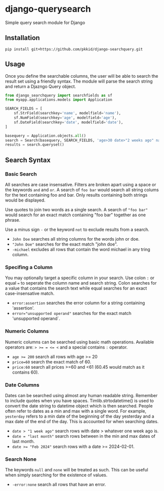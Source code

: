 # django-querysearch
Simple query search module for Django

## Installation
```
pip install git+https://github.com/pkkid/django-searchquery.git
```

## Usage
Once you define the searchable columns, the user will be able to search the 
result set using a friendly syntax. The module will parse the search string and
return a Djazngo Query object.

```python
from django_searchquery import searchfields as sf
from myapp.applications.models import Application

SEARCH_FIELDS = [
    sf.StrField(searchkey='name', modelfield='name'),
    sf.NumField(searchkey='age', modelfield='age'),
    sf.DateField(searchkey='date', modelfield='date'),
]

basequery = Application.objects.all()
search = Search(basequery, SEARCH_FIELDS, 'age>30 date>"2 weeks ago" name=Michael')
results = search.queryset()
```

## Search Syntax
### Basic Search
All searches are case insensative. Filters are broken apart using a space or the
keywords `and` and `or`. A search of `foo bar` would search all string colums for
the text containing foo and bar. Only results containing both strings would be
displayed.

Use quotes to join two words as a single search. A search of `"foo bar"` would
search for an exact match containing "foo bar" together as one phrase.

Use a minus sign `-` or the keyword `not` to exclude results from a search.

* `John Doe` searches all string columns for the words john or doe.
* `"John Doe"` searches for the exact match "john doe".
* `-michael` excludes all rows that contain the word michael in any tring column.

### Specifing a Column
You may optionally target a specific column in your search. Use colon `:` or
equal `=` to seperate the column name and search string. Colon searches for
a value that contains the search text while equal searches for an exact
case-insensative match.

* `error:assertion` searches the error column for a string containing 'assertion'.
* `error="unsupported operand"` searches for the exact match 'unsupported operand`.

### Numeric Columns
Numeric columns can be searched using basic math operations. Available operators
are: `> >= = <= <` and a special contains `:` operator.

* `age >= 200` search all rows with age >= 20
* `price=60` search the exact match of 60.
* `price:60` search all prices >=60 and <61 (60.45 would match as it contains 60).

### Date Columns
Dates can be searched using almost any human readable string. Remember to include
quotes when you have spaces. Timlib.strtodatetime() is used to convert the date
string to datetime object which is then searched. People often refer to dates as
a min and max with a single word. For example, `yesterday` refers to a min date
of the beginning of the day yesterday and a max date of the end of the day. This
is accounted for when searching dates.

* `date > "1 week ago"` search rows with date > whatever one week ago is.
* `date = "last month"` search rows between in the min and max dates of last month.
* `date >= "Feb 2024"` search rows with a date >= 2024-02-01.

### Search None
The keywords `null` and `none` will be treated as such. This can be useful when
simply searching for the existence of values.

* `-error:none` search all rows that have an error.
